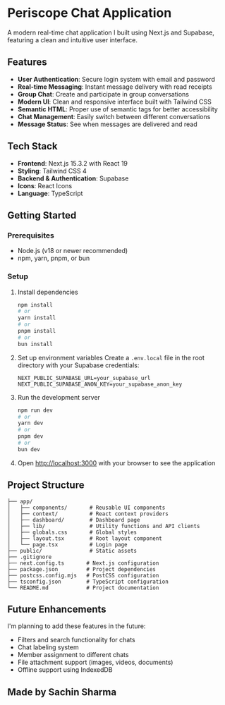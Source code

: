 # Periscope Chat Application

A modern real-time chat application I built using Next.js and Supabase, featuring a clean and intuitive user interface.

## Features

- **User Authentication**: Secure login system with email and password
- **Real-time Messaging**: Instant message delivery with read receipts
- **Group Chat**: Create and participate in group conversations
- **Modern UI**: Clean and responsive interface built with Tailwind CSS
- **Semantic HTML**: Proper use of semantic tags for better accessibility
- **Chat Management**: Easily switch between different conversations
- **Message Status**: See when messages are delivered and read

## Tech Stack

- **Frontend**: Next.js 15.3.2 with React 19
- **Styling**: Tailwind CSS 4
- **Backend & Authentication**: Supabase
- **Icons**: React Icons
- **Language**: TypeScript

## Getting Started

### Prerequisites

- Node.js (v18 or newer recommended)
- npm, yarn, pnpm, or bun

### Setup

1. Install dependencies
   ```bash
   npm install
   # or
   yarn install
   # or
   pnpm install
   # or
   bun install
   ```

2. Set up environment variables
   Create a `.env.local` file in the root directory with your Supabase credentials:
   ```
   NEXT_PUBLIC_SUPABASE_URL=your_supabase_url
   NEXT_PUBLIC_SUPABASE_ANON_KEY=your_supabase_anon_key
   ```

3. Run the development server
   ```bash
   npm run dev
   # or
   yarn dev
   # or
   pnpm dev
   # or
   bun dev
   ```

4. Open [http://localhost:3000](http://localhost:3000) with your browser to see the application

## Project Structure

```
├── app/
│   ├── components/       # Reusable UI components
│   ├── context/          # React context providers
│   ├── dashboard/        # Dashboard page
│   ├── lib/              # Utility functions and API clients
│   ├── globals.css       # Global styles
│   ├── layout.tsx        # Root layout component
│   └── page.tsx          # Login page
├── public/               # Static assets
├── .gitignore
├── next.config.ts       # Next.js configuration
├── package.json         # Project dependencies
├── postcss.config.mjs   # PostCSS configuration
├── tsconfig.json        # TypeScript configuration
└── README.md            # Project documentation
```

## Future Enhancements

I'm planning to add these features in the future:

- Filters and search functionality for chats
- Chat labeling system
- Member assignment to different chats
- File attachment support (images, videos, documents)
- Offline support using IndexedDB

## Made by Sachin Sharma
